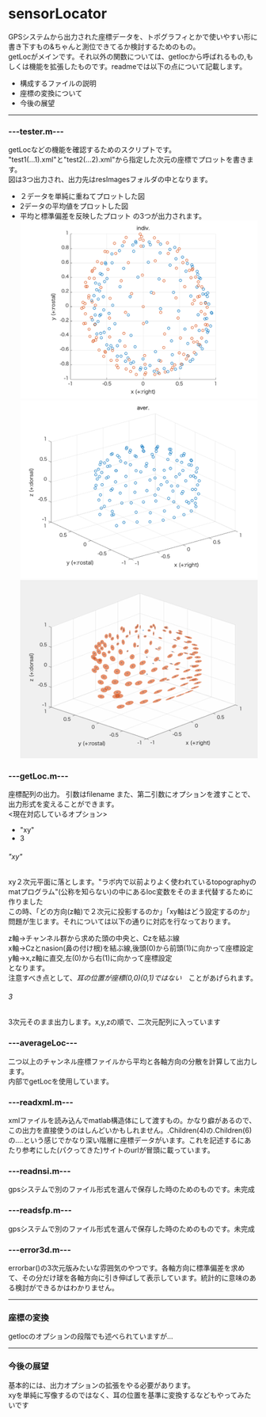 # sensorLocator

GPSシステムから出力された座標データを、トポグラフィとかで使いやすい形に書き下すもの&ちゃんと測位できてるか検討するためのもの。<br>
getLocがメインです。それ以外の関数については、getlocから呼ばれるもの,もしくは機能を拡張したものです。readmeでは以下の点について記載します。
- 構成するファイルの説明
- 座標の変換について
- 今後の展望

----
### ---tester.m---
getLocなどの機能を確認するためのスクリプトです。
"test1(...1).xml"と"test2(...2).xml"から指定した次元の座標でプロットを書きます。<br>
図は3つ出力され、出力先はresImagesフォルダの中となります。<br>
- ２データを単純に重ねてプロットした図
- 2データの平均値をプロットした図
- 平均と標準偏差を反映したプロット
の3つが出力されます。<br>
![こんなのできます1](https://github.com/moffmofu/sensorLocator/blob/master/resImages/indiv_dim-xy_unit-np1.png "こんなのできます1")<br>
![こんなのできます2](https://github.com/moffmofu/sensorLocator/blob/master/resImages/aver_dim-3_unit-np1.png "こんなのできます2")<br>
![こんなのできます3](https://github.com/moffmofu/sensorLocator/blob/master/resImages/show.gif "こんなのできます3")<br>


### ---getLoc.m---

座標配列の出力。
引数はfilename
また、第二引数にオプションを渡すことで、出力形式を変えることができます。
<br><現在対応しているオプション>
- "xy"
- 3


###### "xy"
xy２次元平面に落とします。"ラボ内で以前よりよく使われているtopographyのmatプログラム"(公称を知らない)の中にあるloc変数をそのまま代替するために作りました<br>
この時、「どの方向(z軸)で２次元に投影するのか」「xy軸はどう設定するのか」問題が生じます。それについては以下の通りに対応を行なっております。

z軸→チャンネル群から求めた頭の中央と、Czを結ぶ線<br>
x軸→Czとnasion(鼻の付け根)を結ぶ線,後頭(0)から前頭(1)に向かって座標設定<br>
y軸→x,z軸に直交,左(0)から右(1)に向かって座標設定<br>
となります。<br>
注意すべき点として、*耳の位置が座標(0,0)(0,1)ではない*　ことがあげられます。

###### 3
3次元そのまま出力します。x,y,zの順で、二次元配列に入っています

### ---averageLoc---
二つ以上のチャンネル座標ファイルから平均と各軸方向の分散を計算して出力します。<br>
内部でgetLocを使用しています。

### ---readxml.m---
xmlファイルを読み込んでmatlab構造体にして渡すもの。かなり癖があるので、この出力を直接使うのはしんどいかもしれません。.Children(4)の.Children(6)の....という感じでかなり深い階層に座標データがいます。これを記述するにあたり参考にした(パクってきた)サイトのurlが冒頭に載っています。

### ---readnsi.m---
gpsシステムで別のファイル形式を選んで保存した時のためのものです。未完成

### ---readsfp.m---
gpsシステムで別のファイル形式を選んで保存した時のためのものです。未完成

### ---error3d.m---
errorbar()の3次元版みたいな雰囲気のやつです。各軸方向に標準偏差を求めて、その分だけ球を各軸方向に引き伸ばして表示しています。統計的に意味のある検討ができるかはわかりません。

----

### 座標の変換
getlocのオプションの段階でも述べられていますが...

-----

### 今後の展望
基本的には、出力オプションの拡張をやる必要があります。<br>
xyを単純に写像するのではなく、耳の位置を基準に変換するなどもやってみたいです<br>
